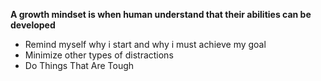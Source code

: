 **A growth mindset is when human understand that their abilities can be developed**

* Remind myself why i start and why i must achieve my goal
* Minimize other types of distractions
* Do Things That Are Tough
